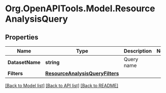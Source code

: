 # Org.OpenAPITools.Model.ResourceAnalysisQuery

## Properties

Name | Type | Description | Notes
------------ | ------------- | ------------- | -------------
**DatasetName** | **string** | Query name | 
**Filters** | [**ResourceAnalysisQueryFilters**](ResourceAnalysisQueryFilters.md) |  | 

[[Back to Model list]](../README.md#documentation-for-models) [[Back to API list]](../README.md#documentation-for-api-endpoints) [[Back to README]](../README.md)

